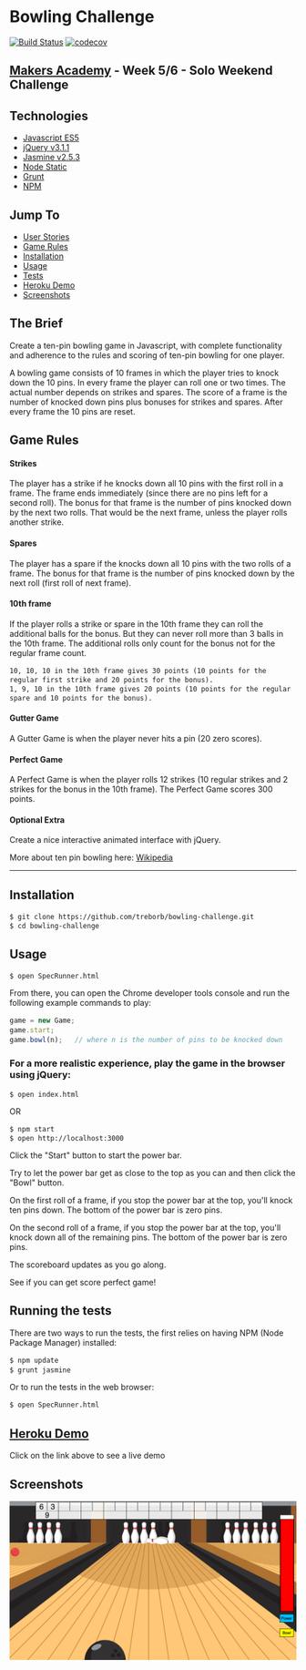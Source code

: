 # Bowling Challenge

[![Build Status](https://travis-ci.org/treborb/bowling-challenge.svg?branch=master)](https://travis-ci.org/treborb/bowling-challenge)
[![codecov](https://codecov.io/gh/treborb/bowling-challenge/branch/master/graph/badge.svg)](https://codecov.io/gh/treborb/bowling-challenge)

## [Makers Academy](http://www.makersacademy.com) - Week 5/6 - Solo Weekend Challenge

## Technologies
* [Javascript ES5](https://www.javascript.com/)
* [jQuery v3.1.1](http://www.sinatrarb.com/)
* [Jasmine v2.5.3](https://jasmine.github.io/)
* [Node Static](https://www.npmjs.com/package/node-static)
* [Grunt](https://gruntjs.com/)
* [NPM](https://www.npmjs.com/)

## Jump To
* [User Stories](#user-stories)
* [Game Rules](#rules)
* [Installation](#install)
* [Usage](#usage)
* [Tests](#tests)
* [Heroku Demo](#demo)
* [Screenshots](#screenshots)

## The Brief

Create a ten-pin bowling game in Javascript, with complete functionality and adherence to the rules and scoring of ten-pin bowling for one player.

A bowling game consists of 10 frames in which the player tries to knock down the 10 pins. In every frame the player can roll one or two times. The actual number depends on strikes and spares. The score of a frame is the number of knocked down pins plus bonuses for strikes and spares. After every frame the 10 pins are reset.

## <a name="rules">Game Rules</a>

#### Strikes

The player has a strike if he knocks down all 10 pins with the first roll in a frame. The frame ends immediately (since there are no pins left for a second roll). The bonus for that frame is the number of pins knocked down by the next two rolls. That would be the next frame, unless the player rolls another strike.

#### Spares

The player has a spare if the knocks down all 10 pins with the two rolls of a frame. The bonus for that frame is the number of pins knocked down by the next roll (first roll of next frame).

#### 10th frame

If the player rolls a strike or spare in the 10th frame they can roll the additional balls for the bonus. But they can never roll more than 3 balls in the 10th frame. The additional rolls only count for the bonus not for the regular frame count.

    10, 10, 10 in the 10th frame gives 30 points (10 points for the regular first strike and 20 points for the bonus).
    1, 9, 10 in the 10th frame gives 20 points (10 points for the regular spare and 10 points for the bonus).

#### Gutter Game

A Gutter Game is when the player never hits a pin (20 zero scores).

#### Perfect Game

A Perfect Game is when the player rolls 12 strikes (10 regular strikes and 2 strikes for the bonus in the 10th frame). The Perfect Game scores 300 points.

#### Optional Extra

Create a nice interactive animated interface with jQuery.

More about ten pin bowling here: [Wikipedia](http://en.wikipedia.org/wiki/Ten-pin_bowling)

___

## <a name="install">Installation</a>

```
$ git clone https://github.com/treborb/bowling-challenge.git
$ cd bowling-challenge
```

## <a name="usage">Usage</a>

```
$ open SpecRunner.html
```

From there, you can open the Chrome developer tools console and run the following example commands to play:

```javascript
game = new Game;
game.start;
game.bowl(n);   // where n is the number of pins to be knocked down
```

### For a more realistic experience, play the game in the browser using jQuery:

```
$ open index.html
```

OR

```
$ npm start
$ open http://localhost:3000
```

Click the "Start" button to start the power bar.

Try to let the power bar get as close to the top as you can and then click the "Bowl" button.

On the first roll of a frame, if you stop the power bar at the top, you'll knock ten pins down. The bottom of the power bar is zero pins.

On the second roll of a frame, if you stop the power bar at the top, you'll knock down all of the remaining pins. The bottom of the power bar is zero pins.

The scoreboard updates as you go along.

See if you can get score perfect game!

## <a name="tests">Running the tests</a>

There are two ways to run the tests, the first relies on having NPM (Node Package Manager) installed:

```sh
$ npm update
$ grunt jasmine
```

Or to run the tests in the web browser:

```sh
$ open SpecRunner.html
```

## <a name="demo">[Heroku Demo](https://treborb-bowling.herokuapp.com/)</a>
Click on the link above to see a live demo

## <a name="screenshots">Screenshots</a>

![Bowling Challenge in the browser](public/img/screenshot.png)
